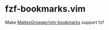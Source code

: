 # fzf-bookmarks.vim
Make [MattesGroeger/vim-bookmarks](https://github.com/MattesGroeger/vim-bookmarks) support fzf
